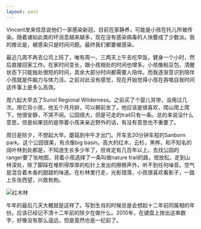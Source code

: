 ```yaml
---
layout: post
---
```


Vincent发来信息说他们一家感染新冠，目前在家静养，可能是小孩在托儿所被传染。随着诸如此类的坏消息越来越多，现在没有感染病毒的人快要成了少数派。我的推论是，被感染只是时间问题。最终我们都要被感染。

最近几周不再去公司上班了，唯有周一、三两天上午去吃早饭，健身一个小时，然后直接回家工作。在家时间变长，跟小孩相处的时间也增多。小孩像粘豆包，清醒状态下只能独处很短的时间，其余大部分时间都需要人陪伴。而我逐渐意识到陪伴小孩就是件脑力与体力活。之前对此没有感觉，现在开始觉得小孩在吞噬自我时间这件事上是多么高效。

周六起大早去了Sunol Regional Wilderness。之前买了个婴儿背带，没用过几次。用它背小孩，他五个月月龄，可以朝前坐了。他应该是很喜欢，爬山爬上爬下，他很安静，不哭不闹。公园很大，但是可走的trail只有一条。总的来说没什么意思，但是如果目的是带着小孩来亲近野外的话，有没有意思也不重要了。

周日是除夕，不想起大早。蘑菇到中午才出门。开车去20分钟车程的Sanborn park。这个公园很美，有点像big basin。高大的红木，云杉，黑桦，和不知名的阔叶林到处都是，不知道生长多少年了，但肯定有几百年以上。去找公园的ranger要了张地图，背着小孩选择了一条叫做nature trail的路，很放松。走到山林深处，除了脚踩在堆积得厚厚的松针上发出的擦擦声外，听不到任何噪音。空气是混合着木香的甜甜的味道。在杉林里行走，光影错落，小孩很喜欢看影子，一路上东张西望，兴致勃勃。

![红木林](https://blogliuhao-1301379188.cos.ap-hongkong.myqcloud.com/photos/IMG_1138.jpeg)

牛年的最后几天大概就是这样了。写到生肖的时候总是会想起十二年前同属相的年份。应该已经记不清十二年前的除夕在做什么。2010年，在键盘上按出这串数字，好像没有那么遥远，但是竟然也是一纪前了。
